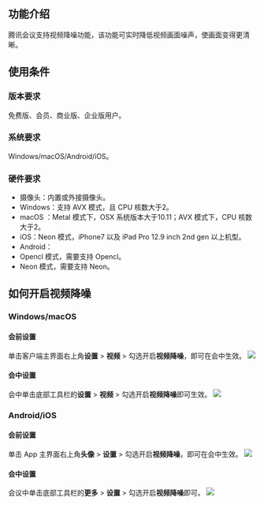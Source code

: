 ## 功能介绍
腾讯会议支持视频降噪功能，该功能可实时降低视频画面噪声，使画面变得更清晰。

## 使用条件
### 版本要求
免费版、会员、商业版、企业版用户。

### 系统要求
Windows/macOS/Android/iOS。

### 硬件要求
- 摄像头：内置或外接摄像头。
- Windows：支持 AVX 模式，且 CPU 核数大于2。
- macOS ：Metal 模式下，OSX 系统版本大于10.11；AVX 模式下，CPU 核数大于2。
- iOS：Neon 模式，iPhone7 以及 iPad Pro 12.9 inch 2nd gen 以上机型。
- Android：
 - Opencl 模式，需要支持 Opencl。
 - Neon 模式，需要支持 Neon。

## 如何开启视频降噪
### Windows/macOS
#### 会前设置
单击客户端主界面右上角**设置** > **视频** > 勾选开启**视频降噪**，即可在会中生效。
![](https://qcloudimg.tencent-cloud.cn/raw/ab0f53b5b56328524ee8a36192ec549e.png)

#### 会中设置
会中单击底部工具栏的**设置** > **视频** > 勾选开启**视频降噪**即可生效。
![](https://qcloudimg.tencent-cloud.cn/raw/13abf3b76bce595520569f309755dd88.png)

### Android/iOS
#### 会前设置
单击 App 主界面右上角**头像** > **设置** > 勾选开启**视频降噪**，即可在会中生效。
![](https://qcloudimg.tencent-cloud.cn/raw/fb5af135afe1207f0972f1cbf0c00a35.png)

#### 会中设置
会议中单击底部工具栏的**更多** > **设置** > 勾选开启**视频降噪**即可。
![](https://qcloudimg.tencent-cloud.cn/raw/e7a94d8b065dde43aaba4736c030a975.png)
